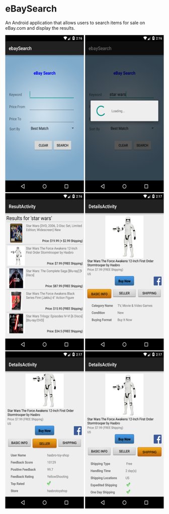 # eBaySearch
An Android application that allows users to search items for sale on eBay.com and display the results.

<img src="https://github.com/rakshith095/eBaySearch/blob/master/screenshots/device-2015-12-02-111618.png" width="250" height="500">
<img src="https://github.com/rakshith095/eBaySearch/blob/master/screenshots/device-2015-12-02-111649.png" width="250" height="500">
<img src="https://github.com/rakshith095/eBaySearch/blob/master/screenshots/device-2015-12-02-111658.png" width="250" height="500">
<img src="https://github.com/rakshith095/eBaySearch/blob/master/screenshots/device-2015-12-02-111712.png" width="250" height="500">
<img src="https://github.com/rakshith095/eBaySearch/blob/master/screenshots/device-2015-12-02-111727.png" width="250" height="500">
<img src="https://github.com/rakshith095/eBaySearch/blob/master/screenshots/device-2015-12-02-111738.png" width="250" height="500">

